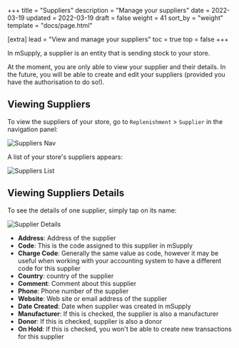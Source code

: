 +++
title = "Suppliers"
description = "Manage your suppliers"
date = 2022-03-19
updated = 2022-03-19
draft = false
weight = 41
sort_by = "weight"
template = "docs/page.html"

[extra]
lead = "View and manage your suppliers"
toc = true
top = false
+++

In mSupply, a supplier is an entity that is sending stock to your store. 

<div class="omsupdate">
At the moment, you are only able to view your supplier and their details. In the future, you will be able to create and edit your suppliers (provided you have the authorisation to do so!). 
</div>

## Viewing Suppliers

To view the suppliers of your store, go to `Replenishment` > `Supplier` in the navigation panel: 

![Suppliers Nav](/docs/replenishment/images/sup_gotosup.png)

A list of your store's suppliers appears: 

![Suppliers List](/docs/replenishment/images/sup_suplist.png)


## Viewing Suppliers Details

To see the details of one supplier, simply tap on its name: 

![Supplier Details](/docs/replenishment/images/sup_supdetails.png)

* **Address**: Address of the supplier
* **Code**: This is the code assigned to this supplier in mSupply
* **Charge Code**: Generally the same value as code, however it may be useful when working with your accounting system to have a different code for this supplier
* **Country**: country of the supplier
* **Comment**: Comment about this supplier
* **Phone**: Phone number of the supplier 
* **Website**: Web site or email address of the supplier
* **Date Created**: Date when supplier was created in mSupply
* **Manufacturer**: If this is checked, the supplier is also a manufacturer
* **Donor**: If this is checked, supplier is also a donor
* **On Hold**: If this is checked, you won't be able to create new transactions for this supplier